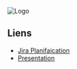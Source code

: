 ![Logo](https://i.ibb.co/QMsKnCR/Screenshot-2024-11-29-170753.png)
## Liens

- [Jira Planifaication ](https://amineyoucode.atlassian.net/jira/software/projects/MNFC/boards/5/backlog?atlOrigin=eyJpIjoiNmU2ZjU2ZjY1ZjU3NGNiMDgyYjNkYTM0OWMwNTJjNWUiLCJwIjoiaiJ9)
- [Presentation](https://www.canva.com/design/DAGX38G7tbY/ORvGtrK8MzfZ2TmB5PfR5w/edit?utm_content=DAGX38G7tbY&utm_campaign=designshare&utm_medium=link2&utm_source=sharebutton)
